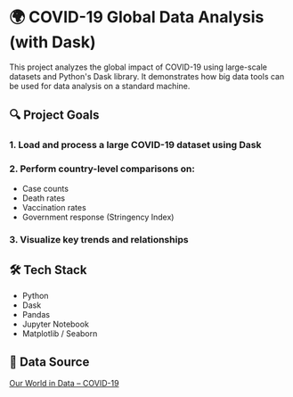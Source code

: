 # 🌍 COVID-19 Global Data Analysis (with Dask)
This project analyzes the global impact of COVID-19 using large-scale datasets and Python's Dask library. It demonstrates how big data tools can be used for data analysis on a standard machine.

## 🔍 Project Goals
### 1. Load and process a large COVID-19 dataset using Dask

### 2. Perform country-level comparisons on:
- Case counts
- Death rates
- Vaccination rates
- Government response (Stringency Index)

### 3. Visualize key trends and relationships

## 🛠 Tech Stack
- Python
- Dask
- Pandas
- Jupyter Notebook
- Matplotlib / Seaborn

## 📁 Data Source
[Our World in Data – COVID-19](https://ourworldindata.org/coronavirus-source-data)


